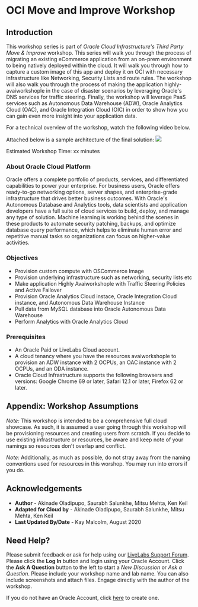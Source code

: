 # OCI Move and Improve Workshop

## Introduction
This workshop series is part of *Oracle Cloud Infrastructure's Third Party Move & Improve* workshop. This series will walk you through the process of migrating an existing eCommerce application from an on-prem environment to being natively deployed within the cloud. It will walk you through how to capture a custom image of this app and deploy it on OCI with necessary infrastructure like Networking, Security Lists and route rules. The workshop will also walk you through the process of making the application highly-avaiworkshople in the case of disaster scenarios by leveraging Oracle's DNS services for traffic steering. Finally, the workshop will leverage PaaS services such as Autonomous Data Warehouse (ADW), Oracle Analytics Cloud (OAC), and Oracle Integration Cloud (OIC) in order to show how you can gain even more insight into your application data.

For a technical overview of the workshop, watch the following video below.
[](youtube:KuT6DksQpKc)

Attached below is a sample architecture of the final solution:
![](/images/Architecture.png)

Estimated Workshop Time:  xx minutes

### About Oracle Cloud Platform
Oracle offers a complete portfolio of products, services, and differentiated capabilities to power your enterprise. For business users, Oracle offers ready-to-go networking options, server shapes, and enterprise-grade infrastructure that drives better business outcomes. With Oracle's Autonomous Database and Analytics tools, data scientists and application developers have a full suite of cloud services to build, deploy, and manage any type of solution. Machine learning is working behind the scenes in these products to automate security patching, backups, and optimize database query performance, which helps to eliminate human error and repetitive manual tasks so organizations can focus on higher-value activities.

### Objectives
* Provision custom compute with OSCommerce Image
* Provision underlying infrastructure such as networking, security lists etc
* Make application Highly Avaiworkshople with Traffic Steering Policies and Active Failover
* Provision Oracle Analytics Cloud instace, Oracle Integration Cloud instance, and Autonomous Data Warehouse Instance
* Pull data from MySQL database into Oracle Autonomous Data Warehouse
* Perform Analytics with Oracle Analytics Cloud

### Prerequisites 
* An Oracle Paid or LiveLabs Cloud account.
* A cloud tenancy where you have the resources avaiworkshople to provision an ADW instance with 2 OCPUs, an OAC instance with 2 OCPUs, and an ODA instance.
* Oracle Cloud Infrastructure supports the following browsers and versions: Google Chrome 69 or later, Safari 12.1 or later, Firefox 62 or later.

## Appendix:  Workshop Assumptions
*Note:* This workshop is intended to be a comprehensive full cloud showcase. As such, it is assumed a user going through this workshop will be provisioning resources and creating users from scratch. If you decide to use existing infrastructure or resources, be aware and keep note of your namings so resources don't overlap and conflict.

*Note:* Additionally, as much as possible, do not stray away from the naming conventions used for resources in this worshop. You may run into errors if you do.

## Acknowledgements
* **Author** - Akinade Oladipupo, Saurabh Salunkhe, Mitsu Mehta, Ken Keil 
* **Adapted for Cloud by** -  Akinade Oladipupo, Saurabh Salunkhe, Mitsu Mehta, Ken Keil
* **Last Updated By/Date** - Kay Malcolm, August 2020

## Need Help?
Please submit feedback or ask for help using our [LiveLabs Support Forum](https://community.oracle.com/tech/developers/categories/livelabsdiscussions). Please click the **Log In** button and login using your Oracle Account. Click the **Ask A Question** button to the left to start a *New Discussion* or *Ask a Question*.  Please include your workshop name and lab name.  You can also include screenshots and attach files.  Engage directly with the author of the workshop.

If you do not have an Oracle Account, click [here](https://profile.oracle.com/myprofile/account/create-account.jspx) to create one.
